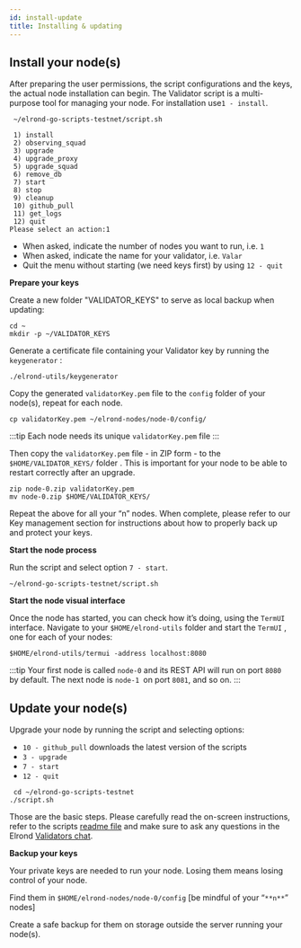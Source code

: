 ```yaml
---
id: install-update
title: Installing & updating
---
```


## **Install your node(s)**

After preparing the user permissions, the script configurations and the keys, the actual node installation can begin. The Validator script is a multi-purpose tool for managing your node. For installation use`1 - install`.

```
 ~/elrond-go-scripts-testnet/script.sh

 1) install
 2) observing_squad
 3) upgrade
 4) upgrade_proxy
 5) upgrade_squad
 6) remove_db
 7) start
 8) stop
 9) cleanup
 10) github_pull
 11) get_logs
 12) quit
Please select an action:1
```

- When asked, indicate the number of nodes you want to run, i.e. `1`
- When asked, indicate the name for your validator, i.e. `Valar`
- Quit the menu without starting (we need keys first) by using `12 - quit`

**Prepare your keys**

Create a new folder "VALIDATOR_KEYS" to serve as local backup when updating:

```
cd ~
mkdir -p ~/VALIDATOR_KEYS
```

Generate a certificate file containing your Validator key by running the `keygenerator` :

```
./elrond-utils/keygenerator
```

Copy the generated `validatorKey.pem` file to the `config` folder of your node(s), repeat for each node.

```
cp validatorKey.pem ~/elrond-nodes/node-0/config/
```

:::tip
Each node needs its unique `validatorKey.pem` file
:::

Then copy the `validatorKey.pem` file - in ZIP form - to the `$HOME/VALIDATOR_KEYS/` folder . This is important for your node to be able to restart correctly after an upgrade.

```
zip node-0.zip validatorKey.pem
mv node-0.zip $HOME/VALIDATOR_KEYS/
```

Repeat the above for all your “n” nodes. When complete, please refer to our Key management section for instructions about how to properly back up and protect your keys.

**Start the node process**

Run the script and select option `7 - start`.

```
~/elrond-go-scripts-testnet/script.sh
```

**Start the node visual interface**

Once the node has started, you can check how it’s doing, using the `TermUI` interface. Navigate to your `$HOME/elrond-utils` folder and start the `TermUI` , one for each of your nodes:

```
$HOME/elrond-utils/termui -address localhost:8080
```

:::tip
Your first node is called `node-0` and its REST API will run on port `8080` by default. The next node is `node-1 `on port `8081`, and so on.
:::

## **Update your node(s)**

Upgrade your node by running the script and selecting options:

- `10 - github_pull` downloads the latest version of the scripts
- `3 - upgrade`
- `7 - start`
- `12 - quit`

```
 cd ~/elrond-go-scripts-testnet
./script.sh
```

Those are the basic steps. Please carefully read the on-screen instructions, refer to the scripts [readme file](https://github.com/ElrondNetwork/elrond-go-scripts-testnet/blob/master/README.md) and make sure to ask any questions in the Elrond [Validators chat](https://t.me/ElrondValidators).

**Backup your keys**

Your private keys are needed to run your node. Losing them means losing control of your node.

Find them in `$HOME/elrond-nodes/node-0/config` [be mindful of your “`**n**`” nodes]

Create a safe backup for them on storage outside the server running your node(s).
